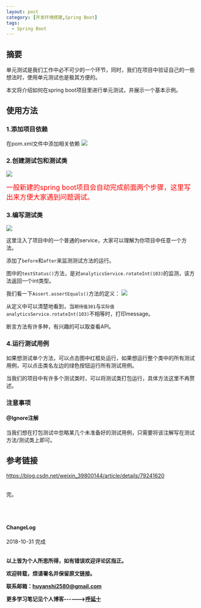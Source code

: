 ```yaml
---
layout: post
category: [开发环境搭建,Spring Boot]
tags:
  - Spring Boot
---
```


## 摘要

单元测试是我们工作中必不可少的一个环节，同时，我们在项目中验证自己的一些想法时，使用单元测试也是极其方便的。

本文将介绍如何在spring boot项目里进行单元测试，并展示一个基本示例。

## 使用方法

### 1.添加项目依赖

在pom.xml文件中添加相关依赖
![](http://img.couplecoders.tech/markdown-img-paste-20181031115344628.png)


### 2.创建测试包和测试类

![](http://img.couplecoders.tech/markdown-img-paste-20181031115506664.png)


<font color="red" size="4">一般新建的spring boot项目会自动完成前面两个步骤，这里写出来方便大家遇到问题调试。</font>

### 3.编写测试类

![](http://img.couplecoders.tech/markdown-img-paste-20181031154523199.png)

这里注入了项目中的一个普通的service，大家可以理解为你项目中任意一个方法。

添加了`before`和`after`来监测测试方法的运行。

图中的`testStatus()`方法，是对`analyticsService.rotateInt(103)`的监测，该方法返回一个int类型。

我们看一下`Assert.assertEquals()`方法的定义：
![](http://img.couplecoders.tech/markdown-img-paste-20181031160708280.png)

从定义中可以清楚地看到，当`期待值301`与`实际值analyticsService.rotateInt(103)`不相等时，打印message。

断言方法有许多种，有兴趣的可以取查看API。

### 4.运行测试用例

如果想测试单个方法，可以点击图中红框处运行，如果想运行整个类中的所有测试用例，可以点击类名左边的绿色按钮运行所有测试用例。

当我们的项目中有许多个测试类时，可以将测试类打包运行，具体方法这里不再赘述。

### 注意事项

#### @Ignore注解

当我们想在打包测试中忽略某几个未准备好的测试用例，只需要将该注解写在测试方法/测试类上即可。



## 参考链接

https://blog.csdn.net/weixin_39800144/article/details/79241620



<br>
完。

<br>
<br>
<br>
<br>
<h4>ChangeLog</h4>
2018-10-31 完成
<br>
<br>

**以上皆为个人所思所得，如有错误欢迎评论区指正。**

**欢迎转载，烦请署名并保留原文链接。**

**联系邮箱：huyanshi2580@gmail.com**

**更多学习笔记见个人博客------><a href="{{ site.baseurl }}/">呼延十</a>**
